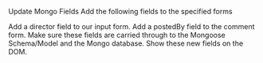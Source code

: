 Update Mongo Fields
Add the following fields to the specified forms

Add a director field to our input form.
Add a postedBy field to the comment form.
Make sure these fields are carried through to the Mongoose Schema/Model and the Mongo database. Show these new fields on the DOM.
